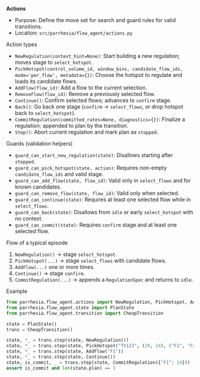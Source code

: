 **Actions**

- Purpose: Define the move set for search and guard rules for valid transitions.
- Location: `src/parrhesia/flow_agent/actions.py`

Action types
- `NewRegulation(context_hint=None)`: Start building a new regulation; moves stage to `select_hotspot`.
- `PickHotspot(control_volume_id, window_bins, candidate_flow_ids, mode='per_flow', metadata={})`: Choose the hotspot to regulate and loads its candidate flows.
- `AddFlow(flow_id)`: Add a flow to the current selection.
- `RemoveFlow(flow_id)`: Remove a previously selected flow.
- `Continue()`: Confirm selected flows; advances to `confirm` stage.
- `Back()`: Go back one stage (`confirm` → `select_flows`, or drop hotspot back to `select_hotspot`).
- `CommitRegulation(committed_rates=None, diagnostics={})`: Finalize a regulation; appended to plan by the transition.
- `Stop()`: Abort current regulation and mark plan as `stopped`.

Guards (validation helpers)
- `guard_can_start_new_regulation(state)`: Disallows starting after `stopped`.
- `guard_can_pick_hotspot(state, action)`: Requires non-empty `candidate_flow_ids` and valid stage.
- `guard_can_add_flow(state, flow_id)`: Valid only in `select_flows` and for known candidates.
- `guard_can_remove_flow(state, flow_id)`: Valid only when selected.
- `guard_can_continue(state)`: Requires at least one selected flow while in `select_flows`.
- `guard_can_back(state)`: Disallows from `idle` or early `select_hotspot` with no context.
- `guard_can_commit(state)`: Requires `confirm` stage and at least one selected flow.

Flow of a typical episode
1) `NewRegulation()` → stage `select_hotspot`.
2) `PickHotspot(...)` → stage `select_flows` with candidate flows.
3) `AddFlow(...)` one or more times.
4) `Continue()` → stage `confirm`.
5) `CommitRegulation(...)` → appends a `RegulationSpec` and returns to `idle`.

Example
```python
from parrhesia.flow_agent.actions import NewRegulation, PickHotspot, AddFlow, Continue, CommitRegulation
from parrhesia.flow_agent.state import PlanState
from parrhesia.flow_agent.transition import CheapTransition

state = PlanState()
trans = CheapTransition()

state, *_ = trans.step(state, NewRegulation())
state, *_ = trans.step(state, PickHotspot("TV123", (20, 24), ("F1", "F2")))
state, *_ = trans.step(state, AddFlow("F1"))
state, *_ = trans.step(state, Continue())
state, is_commit, _ = trans.step(state, CommitRegulation({"F1": 24}))
assert is_commit and len(state.plan) == 1
```

